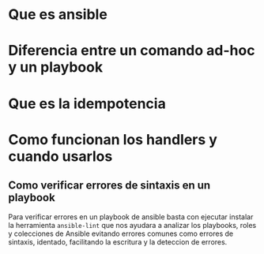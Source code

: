 # Que es ansible

# Diferencia entre un comando ad-hoc y un playbook

# Que es la idempotencia

# Como funcionan los handlers y cuando usarlos

## Como verificar errores de sintaxis en un playbook

Para verificar errores en un playbook de ansible basta con ejecutar instalar la herramienta `ansible-lint` que nos ayudara a analizar los playbooks, roles y colecciones de Ansible evitando errores comunes como errores de sintaxis, identado, facilitando la escritura y la deteccion de errores.

